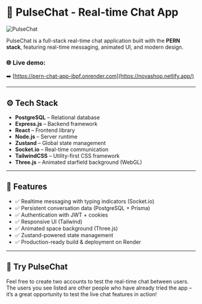 # 🚀 PulseChat - Real-time Chat App

![PulseChat](https://github.com/user-attachments/assets/1fce0af7-90b5-4fde-ae63-5cad77083d19)


PulseChat is a full-stack real-time chat application built with the **PERN stack**, featuring real-time messaging, animated UI, and modern design.

### 🌐 Live demo:
➡️ [https://pern-chat-app-ibpf.onrender.com](https://novashop.netlify.app/)

---

## ⚙️ Tech Stack

- **PostgreSQL** – Relational database
- **Express.js** – Backend framework
- **React** – Frontend library
- **Node.js** – Server runtime
- **Zustand** – Global state management
- **Socket.io** – Real-time communication
- **TailwindCSS** – Utility-first CSS framework
- **Three.js** – Animated starfield background (WebGL)

---

## 📸 Features

- ✅ Realtime messaging with typing indicators (Socket.io)
- ✅ Persistent conversation data (PostgreSQL + Prisma)
- ✅ Authentication with JWT + cookies
- ✅ Responsive UI (Tailwind)
- ✅ Animated space background (Three.js)
- ✅ Zustand-powered state management
- ✅ Production-ready build & deployment on Render

---

## 🧪 Try PulseChat

Feel free to create two accounts to test the real-time chat between users. The users you see listed are other people who have already tried the app – it’s a great opportunity to test the live chat features in action!
